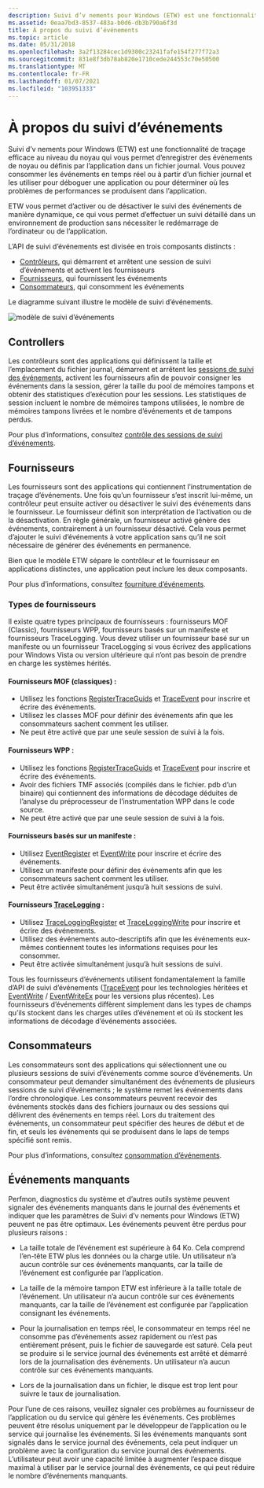 ```yaml
---
description: Suivi d’v nements pour Windows (ETW) est une fonctionnalité de traçage efficace au niveau du noyau qui vous permet d’enregistrer des événements de noyau ou définis par l’application dans un fichier journal.
ms.assetid: 0eaa7bd3-8537-483a-b0d6-db3b790a6f3d
title: À propos du suivi d’événements
ms.topic: article
ms.date: 05/31/2018
ms.openlocfilehash: 3a2f13284cec1d9300c23241fafe154f277f72a3
ms.sourcegitcommit: 831e8f3db78ab820e1710cede244553c70e50500
ms.translationtype: MT
ms.contentlocale: fr-FR
ms.lasthandoff: 01/07/2021
ms.locfileid: "103951333"
---
```

# <a name="about-event-tracing"></a>À propos du suivi d’événements

Suivi d’v nements pour Windows (ETW) est une fonctionnalité de traçage efficace au niveau du noyau qui vous permet d’enregistrer des événements de noyau ou définis par l’application dans un fichier journal. Vous pouvez consommer les événements en temps réel ou à partir d’un fichier journal et les utiliser pour déboguer une application ou pour déterminer où les problèmes de performances se produisent dans l’application.

ETW vous permet d’activer ou de désactiver le suivi des événements de manière dynamique, ce qui vous permet d’effectuer un suivi détaillé dans un environnement de production sans nécessiter le redémarrage de l’ordinateur ou de l’application.

L’API de suivi d’événements est divisée en trois composants distincts :

-   [Contrôleurs](#controllers), qui démarrent et arrêtent une session de suivi d’événements et activent les fournisseurs
-   [Fournisseurs](#providers), qui fournissent les événements
-   [Consommateurs](#consumers), qui consomment les événements

Le diagramme suivant illustre le modèle de suivi d’événements.

![modèle de suivi d’événements](images/etdiag2.png)

## <a name="controllers"></a>Controllers

Les contrôleurs sont des applications qui définissent la taille et l’emplacement du fichier journal, démarrent et arrêtent les [sessions de suivi des événements](event-tracing-sessions.md), activent les fournisseurs afin de pouvoir consigner les événements dans la session, gérer la taille du pool de mémoires tampons et obtenir des statistiques d’exécution pour les sessions. Les statistiques de session incluent le nombre de mémoires tampons utilisées, le nombre de mémoires tampons livrées et le nombre d’événements et de tampons perdus. 

Pour plus d’informations, consultez [contrôle des sessions de suivi d’événements](controlling-event-tracing-sessions.md).

## <a name="providers"></a>Fournisseurs

Les fournisseurs sont des applications qui contiennent l’instrumentation de traçage d’événements. Une fois qu’un fournisseur s’est inscrit lui-même, un contrôleur peut ensuite activer ou désactiver le suivi des événements dans le fournisseur. Le fournisseur définit son interprétation de l’activation ou de la désactivation. En règle générale, un fournisseur activé génère des événements, contrairement à un fournisseur désactivé. Cela vous permet d’ajouter le suivi d’événements à votre application sans qu’il ne soit nécessaire de générer des événements en permanence. 

Bien que le modèle ETW sépare le contrôleur et le fournisseur en applications distinctes, une application peut inclure les deux composants.

Pour plus d’informations, consultez [fourniture d’événements](providing-events.md).

### <a name="types-of-providers"></a>Types de fournisseurs

Il existe quatre types principaux de fournisseurs : fournisseurs MOF (Classic), fournisseurs WPP, fournisseurs basés sur un manifeste et fournisseurs TraceLogging. Vous devez utiliser un fournisseur basé sur un manifeste ou un fournisseur TraceLogging si vous écrivez des applications pour Windows Vista ou version ultérieure qui n’ont pas besoin de prendre en charge les systèmes hérités.

#### <a name="mof-classic-providers"></a>Fournisseurs MOF (classiques) :

-   Utilisez les fonctions [RegisterTraceGuids](/windows/win32/api/evntrace/nf-evntrace-registertraceguidsa) et [TraceEvent](/windows/win32/api/evntrace/nf-evntrace-traceevent) pour inscrire et écrire des événements.
-   Utilisez les classes MOF pour définir des événements afin que les consommateurs sachent comment les utiliser.
-   Ne peut être activé que par une seule session de suivi à la fois.

#### <a name="wpp-providers"></a>Fournisseurs WPP :

-   Utilisez les fonctions [RegisterTraceGuids](/windows/win32/api/evntrace/nf-evntrace-registertraceguidsa) et [TraceEvent](/windows/win32/api/evntrace/nf-evntrace-traceevent) pour inscrire et écrire des événements.
-   Avoir des fichiers TMF associés (compilés dans le fichier. pdb d’un binaire) qui contiennent des informations de décodage déduites de l’analyse du préprocesseur de l’instrumentation WPP dans le code source.
-   Ne peut être activé que par une seule session de suivi à la fois.

#### <a name="manifest-based-providers"></a>Fournisseurs basés sur un manifeste :

-   Utilisez [EventRegister](/windows/desktop/api/Evntprov/nf-evntprov-eventregister) et [EventWrite](/windows/desktop/api/Evntprov/nf-evntprov-eventwrite) pour inscrire et écrire des événements.
-   Utilisez un manifeste pour définir des événements afin que les consommateurs sachent comment les utiliser.
-   Peut être activée simultanément jusqu’à huit sessions de suivi.

#### <a name="tracelogging-providers"></a>Fournisseurs [TraceLogging](/windows/desktop/tracelogging/trace-logging-about) :

-   Utilisez [TraceLoggingRegister](/windows/desktop/api/traceloggingprovider/nf-traceloggingprovider-traceloggingregister) et [TraceLoggingWrite](/windows/desktop/api/traceloggingprovider/nf-traceloggingprovider-traceloggingwrite) pour inscrire et écrire des événements.
-   Utilisez des événements auto-descriptifs afin que les événements eux-mêmes contiennent toutes les informations requises pour les consommer.
-   Peut être activée simultanément jusqu’à huit sessions de suivi.

Tous les fournisseurs d’événements utilisent fondamentalement la famille d’API de suivi d’événements ([TraceEvent](/windows/win32/api/evntrace/nf-evntrace-traceevent) pour les technologies héritées et [EventWrite](/windows/desktop/api/Evntprov/nf-evntprov-eventwrite) / [EventWriteEx](/windows/desktop/api/Evntprov/nf-evntprov-eventwriteex) pour les versions plus récentes). Les fournisseurs d’événements diffèrent simplement dans les types de champs qu’ils stockent dans les charges utiles d’événement et où ils stockent les informations de décodage d’événements associées.

## <a name="consumers"></a>Consommateurs

Les consommateurs sont des applications qui sélectionnent une ou plusieurs sessions de suivi d’événements comme source d’événements. Un consommateur peut demander simultanément des événements de plusieurs sessions de suivi d’événements ; le système remet les événements dans l’ordre chronologique. Les consommateurs peuvent recevoir des événements stockés dans des fichiers journaux ou des sessions qui délivrent des événements en temps réel. Lors du traitement des événements, un consommateur peut spécifier des heures de début et de fin, et seuls les événements qui se produisent dans le laps de temps spécifié sont remis. 

Pour plus d’informations, consultez [consommation d’événements](consuming-events.md).

## <a name="missing-events"></a>Événements manquants

Perfmon, diagnostics du système et d’autres outils système peuvent signaler des événements manquants dans le journal des événements et indiquer que les paramètres de Suivi d’v nements pour Windows (ETW) peuvent ne pas être optimaux. Les événements peuvent être perdus pour plusieurs raisons :

-   La taille totale de l’événement est supérieure à 64 Ko. Cela comprend l’en-tête ETW plus les données ou la charge utile. Un utilisateur n’a aucun contrôle sur ces événements manquants, car la taille de l’événement est configurée par l’application.

-   La taille de la mémoire tampon ETW est inférieure à la taille totale de l’événement. Un utilisateur n’a aucun contrôle sur ces événements manquants, car la taille de l’événement est configurée par l’application consignant les événements.

-   Pour la journalisation en temps réel, le consommateur en temps réel ne consomme pas d’événements assez rapidement ou n’est pas entièrement présent, puis le fichier de sauvegarde est saturé. Cela peut se produire si le service journal des événements est arrêté et démarré lors de la journalisation des événements. Un utilisateur n’a aucun contrôle sur ces événements manquants.

-   Lors de la journalisation dans un fichier, le disque est trop lent pour suivre le taux de journalisation.

Pour l’une de ces raisons, veuillez signaler ces problèmes au fournisseur de l’application ou du service qui génère les événements. Ces problèmes peuvent être résolus uniquement par le développeur de l’application ou le service qui journalise les événements. Si les événements manquants sont signalés dans le service journal des événements, cela peut indiquer un problème avec la configuration du service journal des événements. L’utilisateur peut avoir une capacité limitée à augmenter l’espace disque maximal à utiliser par le service journal des événements, ce qui peut réduire le nombre d’événements manquants.

 

 
